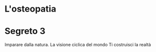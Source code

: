 # L'osteopatia

# Segreto 3 
Imparare dalla natura. La visione ciclica del mondo
Ti costruisci la realtà


<!--stackedit_data:
eyJoaXN0b3J5IjpbLTEzMDU5NjAyNzgsMTA4MTQ3OTgxNiwtMT
EzMjQxNzI3LC0xMDg5MjY0NDk2LDE4NDE5NjQ0ODcsMTM2MTQ0
NTQwMiwtMTExODQyNDg0MSwtMTAzMjM2NzI1MV19
-->